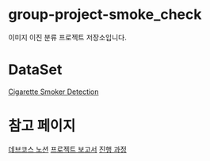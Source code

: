 # group-project-smoke_check
이미지 이진 분류 프로젝트 저장소입니다.

# DataSet
[Cigarette Smoker Detection](https://www.kaggle.com/datasets/vitaminc/cigarette-smoker-detection/data)

# 참고 페이지
[데브코스 노션](https://www.notion.so/prgrms/2-43e9d43075e04fafa2af1197553698ff)
[프로젝트 보고서](https://docs.google.com/document/d/1cJ7n_ZZVBTL-Jyv8ZrGq2RgAWCHNDA9AFkeHuBT6cd8/edit)
[진행 과정](https://docs.google.com/spreadsheets/d/111fPboqMiTVmUIAWnObhPoK1wC7FGZlNvCrvHzjM_ac/edit?gid=0#gid=0)
